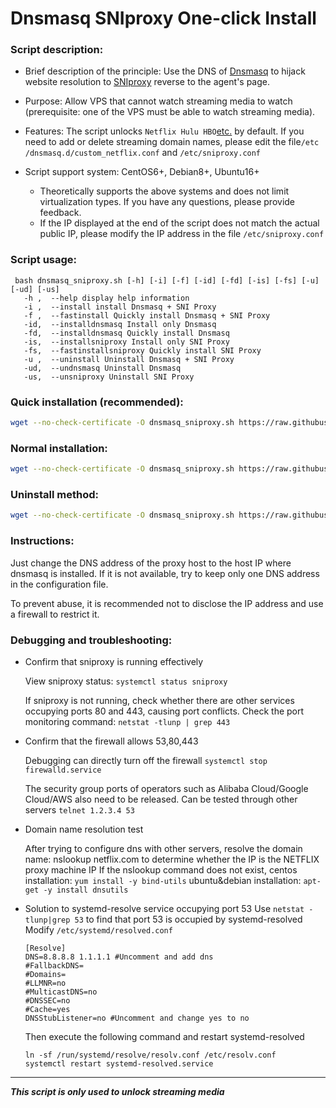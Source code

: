 # Dnsmasq SNIproxy One-click Install

### Script description:

* Brief description of the principle: Use the DNS of [Dnsmasq](http://thekelleys.org.uk/dnsmasq/doc.html) to hijack website resolution to [SNIproxy](https://github.com/dlundquist/sniproxy) reverse to the agent's page.

* Purpose: Allow VPS that cannot watch streaming media to watch (prerequisite: one of the VPS must be able to watch streaming media).

* Features: The script unlocks `Netflix Hulu HBO`[etc.](https://github.com/NevermoreSSH/geodns/blob/master/proxy-domains.txt) by default. If you need to add or delete streaming domain names, please edit the file`/etc /dnsmasq.d/custom_netflix.conf` and `/etc/sniproxy.conf`

* Script support system: CentOS6+, Debian8+, Ubuntu16+
     * Theoretically supports the above systems and does not limit virtualization types. If you have any questions, please provide feedback.
     * If the IP displayed at the end of the script does not match the actual public IP, please modify the IP address in the file `/etc/sniproxy.conf`

### Script usage:

     bash dnsmasq_sniproxy.sh [-h] [-i] [-f] [-id] [-fd] [-is] [-fs] [-u] [-ud] [-us]
       -h ,  --help display help information
       -i ,  --install install Dnsmasq + SNI Proxy
       -f ,  --fastinstall Quickly install Dnsmasq + SNI Proxy
       -id,  --installdnsmasq Install only Dnsmasq
       -fd,  --installdnsmasq Quickly install Dnsmasq
       -is,  --installsniproxy Install only SNI Proxy
       -fs,  --fastinstallsniproxy Quickly install SNI Proxy
       -u ,  --uninstall Uninstall Dnsmasq + SNI Proxy
       -ud,  --undnsmasq Uninstall Dnsmasq
       -us,  --unsniproxy Uninstall SNI Proxy

### Quick installation (recommended):
```Bash
wget --no-check-certificate -O dnsmasq_sniproxy.sh https://raw.githubusercontent.com/NevermoreSSH/geodns/master/dnsmasq_sniproxy.sh && bash dnsmasq_sniproxy.sh -f
```

### Normal installation:
```Bash
wget --no-check-certificate -O dnsmasq_sniproxy.sh https://raw.githubusercontent.com/NevermoreSSH/geodns/master/dnsmasq_sniproxy.sh && bash dnsmasq_sniproxy.sh -i
```

### Uninstall method:
```Bash
wget --no-check-certificate -O dnsmasq_sniproxy.sh https://raw.githubusercontent.com/NevermoreSSH/geodns/master/dnsmasq_sniproxy.sh && bash dnsmasq_sniproxy.sh -u
```

### Instructions:
Just change the DNS address of the proxy host to the host IP where dnsmasq is installed. If it is not available, try to keep only one DNS address in the configuration file.

To prevent abuse, it is recommended not to disclose the IP address and use a firewall to restrict it.

### Debugging and troubleshooting:
- Confirm that sniproxy is running effectively

   View sniproxy status: `systemctl status sniproxy`

   If sniproxy is not running, check whether there are other services occupying ports 80 and 443, causing port conflicts. Check the port monitoring command: `netstat -tlunp | grep 443`

- Confirm that the firewall allows 53,80,443

   Debugging can directly turn off the firewall `systemctl stop firewalld.service`

   The security group ports of operators such as Alibaba Cloud/Google Cloud/AWS also need to be released.
   Can be tested through other servers `telnet 1.2.3.4 53`

- Domain name resolution test

   After trying to configure dns with other servers, resolve the domain name: nslookup netflix.com to determine whether the IP is the NETFLIX proxy machine IP
   If the nslookup command does not exist, centos installation: `yum install -y bind-utils` ubuntu&debian installation: `apt-get -y install dnsutils`

- Solution to systemd-resolve service occupying port 53
   Use `netstat -tlunp|grep 53` to find that port 53 is occupied by systemd-resolved
   Modify `/etc/systemd/resolved.conf`
   ```
   [Resolve]
   DNS=8.8.8.8 1.1.1.1 #Uncomment and add dns
   #FallbackDNS=
   #Domains=
   #LLMNR=no
   #MulticastDNS=no
   #DNSSEC=no
   #Cache=yes
   DNSStubListener=no #Uncomment and change yes to no
   ```
   Then execute the following command and restart systemd-resolved
   ```
   ln -sf /run/systemd/resolve/resolv.conf /etc/resolv.conf
   systemctl restart systemd-resolved.service
   ```

---

___This script is only used to unlock streaming media___
